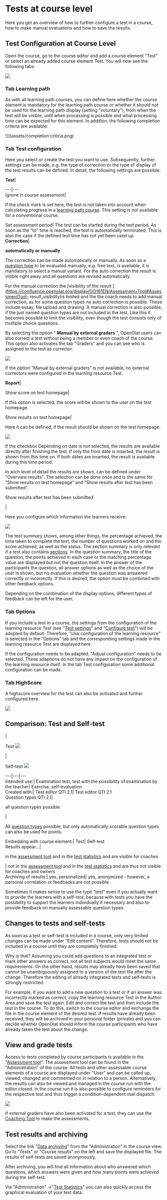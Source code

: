 # Tests at course level

Here you get an overview of how to further configure a test in a course, how
to make manual evaluations and how to save the results.

## Test Configuration at Course Level

Open the course, go to the course editor and add a course element "Test" or
select an already added course element Test. You will now see the following
tabs:

![](assets/Test_Kursebene_16.jpg)

### Tab Learning path

As with all learning path courses, you can define here whether the course
element is mandatory for the learning path course or whether it should not be
used for the learning path display (setting "voluntary"), from when the test
will be visible, until when processing is possible and what processing time
can be expected for this element. In addition, the following completion
criteria are available:

![](assets/completion critiria.png)

### Tab Test configuration

Here you select or create the test you want to use. Subsequently, further
settings can be made, e.g. the type of correction or the type of display of
the test results can be defined. In detail, the following settings are
possible:

 **Test**|  
  
---|---  
Ignore in course assessment|

If the check mark is set here, the test is not taken into account when
calculating progress in a [learning path course](../course_create/Learning_path_course.md).
This setting is not available for a conventional course.  
  
Set assessment period| The test can be started during the test period. As soon
as the "to" time is reached, the test is automatically terminated. This is
also the case if the defined test time has not yet been used up.  
 **Correction**|

 **automatically or manually**

The correction can be made automatically or manually. As soon as a [question
type](https://confluence.openolat.org/display/OO152EN/Test+question+types) to
be evaluated manually, e.g. free text, is available, it is mandatory to select
a manual variant. For the auto correction the result is visible right away and
all questions are revised automatically.

For the manual correction the [visibility of the result
](https://confluence.openolat.org/display/OO161EN/Assessment+Tool#AssessmentTool-
result_visibility)is limited and the the coach needs to add manual correction,
as for some question types no auto correction is possible. These include
essay, file upload and drawing. A manual correction is also possible, if the
just named question types are not included in the test. Like this it becomes
possible to limit the visibility, even though the test consists only of
multiple choice questions.

By selecting the option " **Manual by external graders** ", OpenOlat users can
also correct a test without being a member or even coach of the course. This
option also activates the tab "Graders" and you can see who is assigned to the
test as corrector.

![](assets/externer_korrektor.png)

If the option "Manual by external graders" is not available, no external
correctors were configured in the learning resource Test.  
  
 **Report**|  
  
Show score on test homepage|

If this option is selected, the score will be shown to the user on the test
homepage.  
  
Show results on test homepage|

Here it can be defined, if the result should be shown on the test homepage.

![](assets/report_result.png)

If the checkbox Depending on date is not selected, the results are available
directly after finishing the test. If only the from date is inserted, the
result is shown from this time on. If both dates are inserted, the result is
available during this time period.

In wich level of detail the results are shown, can be defined under "Overview
results". The selection can be done once and is the same for "Show results on
test homepage" and "Show results after test has been submitted".  
  
Show results after test has been submitted

|

Here you configure which information the learners receive:

![](assets/overview_result.png)  

The test summary shows, among other things, the percentage achieved, the time
taken to complete the test, the number of questions worked on and the score
achieved, as well as the status. The section summary is only relevant if a
test also contains
[sections](https://confluence.openolat.org/display/OO152EN/Configure+tests).
In the question summary, the title of the question, the points achieved in
each case or the matching percentage value are displayed but not the question
itself. In the answer of the participants the question, all answer options as
well as the choice of the user is shown, but no evaluation whether the
question was answered correctly or incorrectly. If this is desired, the option
must be combined with other feedback options.

Depending on the combination of the display options, different types of
feedback can be left for the user.  
  
### Tab Options

If you include a test in a course, the settings from the configuration of the
learning resource Test (see "[Test
settings](https://confluence.openolat.org/display/OO152EN/Test+settings)" and
"[Configure
test](https://confluence.openolat.org/display/OO152EN/Configure+tests)") will
be adopted by default. Therefore, "Use configuration of the learning resource"
is selected in the "Options" tab and the corresponding settings made in the
learning resource Test are displayed here.

If the configuration needs to be adapted, "Adjust configuration" needs to be
selected. These adaptions do not have any impact on the configuration of the
learning resource itself. In the tab Test configuration some additional
configuration can be made.

### Tab HighScore

A highscore overview for the test can also be activated and further configured
here.

![](assets/Tab_Highscore.png)

## Comparison: Test and Self-test

  
|

Test
![](assets/test.png)

|

Self-test
![](assets/selftest.png)  
  
---|---|---  
Intended use:| Examination test, test with the possibility of examination by
the teacher| Exercise, self-evaluation  
Created with:| Test editor QTI 2.1| Test editor QTI 2.1  
Question types QTI 2.1|

all question types possible  

|

All [question types](Test_question_types.md) possible, but only
automatically scorable question types can also be used for points.  
  
Embedding with course element:| Test| Self-test  
Results appear...|

in the [assessment tool](../course_operation/Assessing_tests.md) and in the 
[test statistics](../course_operation/Using_Course_Tools.md#statistics) and are visible for coaches

|  _not_  in the [assessment tool](../course_operation/Assessing_tests.md) and in the 
[test statistics](../course_operation/Using_Course_Tools.md#statistics) and are thus not visible for coaches and owners  
Archiving of results:| yes, personalized| yes, anonymized - however, a
personal correlation or feedbacks are not possible  
  
Sometimes it makes sense to use the type "test" even if you actually want to
provide the learners with a self-test, because with tests you have the
possibility to support the learners individually if necessary and also to
provide feedback on manually assessable question types.

## Changes to tests and self-tests

As soon as a test or self-test is included in a course, only very limited
changes can be made under "Edit content". Therefore, tests should not be
included in a course until they are completely finished.  

Why is that? Assuming you could add questions to an integrated test or mark
other answers as correct, not all test subjects would meet the same
requirements. On the other hand, results may already have been saved that
cannot be unambiguously assigned to a version of the test file after the
change. Therefore the editing of already integrated tests and self-tests is
strongly restricted.

For example, if you want to add a new question to a test or if an answer was
incorrectly marked as correct, copy the learning resource Test in the Author
Area and save the test again. Edit and correct the test and then include the
test in the course. To do this, switch to the course editor and exchange the
file in the course element of the desired test. If results have already been
received, they will be archived in your personal folder (private) and you can
decide whether OpenOlat should inform the course participants who have already
taken the test about the change.

## View and grade tests

Access to tests completed by course participants is available in the
"[Assessment tool](../course_operation/Assessing_tests.md)". The assessment tool can be found in
the "Administration" of the course. All tests and other assessable course
elements of a course are displayed under "User" and can be called up, viewed,
changed and commented on in relation to a person. Alternatively, the results
can also be viewed and managed in the course run with the editor closed. In
the course run it is also possible to configure reminders for the respective
test and thus trigger a condition-dependent mail dispatch.

![](assets/Test_Kursrun.png)

If external graders have also been activated for a test, they can use the
[Coaching Tool](../e-assessment/Coaching.de.md) to make the assessments.

## Test results and archiving

Select the link "[Data archiving](../course_operation/Using_Course_Tools.md#archive)" from the "Administration" in
the course view. Go to "Tests" or "Course results" on the left and save the
displayed file. The results of self-tests are saved anonymously.

After archiving, you will find all information about who answered which
questions, which answers were given and how many points were achieved during
the self-test.

Via "Administration" ->"[Test Statistics](../course_operation/Using_Course_Tools.md#statistics)" you can
also quickly access the graphical evaluation of your test data.

  

